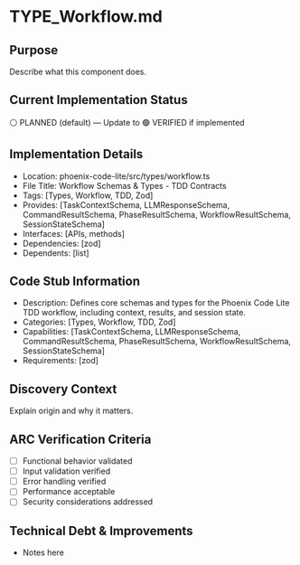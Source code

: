 # TYPE_Workflow.md

## Purpose
Describe what this component does.

## Current Implementation Status
⚪ PLANNED (default) — Update to 🟢 VERIFIED if implemented

## Implementation Details
- Location: phoenix-code-lite/src/types/workflow.ts
- File Title: Workflow Schemas & Types - TDD Contracts
- Tags: [Types, Workflow, TDD, Zod]
- Provides: [TaskContextSchema, LLMResponseSchema, CommandResultSchema, PhaseResultSchema, WorkflowResultSchema, SessionStateSchema]
- Interfaces: [APIs, methods]
- Dependencies: [zod]
- Dependents: [list]

## Code Stub Information
- Description: Defines core schemas and types for the Phoenix Code Lite TDD workflow, including context, results, and session state.
- Categories: [Types, Workflow, TDD, Zod]
- Capabilities: [TaskContextSchema, LLMResponseSchema, CommandResultSchema, PhaseResultSchema, WorkflowResultSchema, SessionStateSchema]
- Requirements: [zod]

## Discovery Context
Explain origin and why it matters.

## ARC Verification Criteria
- [ ] Functional behavior validated
- [ ] Input validation verified
- [ ] Error handling verified
- [ ] Performance acceptable
- [ ] Security considerations addressed

## Technical Debt & Improvements
- Notes here
